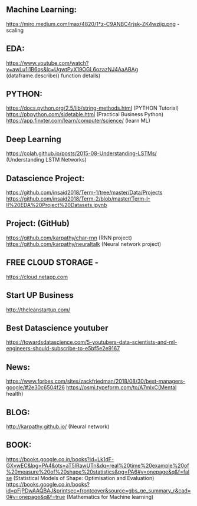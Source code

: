 
Machine Learning:
----------------
https://miro.medium.com/max/4820/1*z-C9ANBC4rjsk-ZK4wzijg.png  -scaling

EDA:
----
https://www.youtube.com/watch?v=awLu1i1B6qs&lc=UgwtPyX19OGL6ozazNJ4AaABAg (dataframe.describe() function details)

PYTHON:
--------
https://docs.python.org/2.5/lib/string-methods.html (PYTHON Tutorial)</br>
https://pbpython.com/sidetable.html (Practical Business Python)</br>
https://app.finxter.com/learn/computer/science/ (learn ML)

Deep Learning
-------------
https://colah.github.io/posts/2015-08-Understanding-LSTMs/ (Understanding LSTM Networks)


Datascience Project:
--------------------
https://github.com/insaid2018/Term-1/tree/master/Data/Projects
https://github.com/insaid2018/Term-2/blob/master/Term-I-II%20EDA%20Project%20Datasets.ipynb

Project: (GitHub)
-------
https://github.com/karpathy/char-rnn (RNN project)
https://github.com/karpathy/neuraltalk (Neural network project)

FREE CLOUD STORAGE -
------------------
https://cloud.netapp.com

Start UP Business
-----------------
http://theleanstartup.com/

Best Datascience youtuber
-------------------------
https://towardsdatascience.com/5-youtubers-data-scientists-and-ml-engineers-should-subscribe-to-e5bf5e2e9167


News:
----
https://www.forbes.com/sites/zackfriedman/2018/08/30/best-managers-google/#2e30c6504f26
https://osmi.typeform.com/to/A7mlxC(Mental health)

BLOG:
----
http://karpathy.github.io/ (Neural network)

BOOK:
-----

https://books.google.co.in/books?id=Lk1dF-GXvwEC&lpg=PA4&ots=aT5lRawUTn&dq=real%20time%20example%20of%20measure%20of%20shape%20statistics&pg=PA6#v=onepage&q&f=false (Statistical Models of Shape: Optimisation and Evaluation)
https://books.google.co.in/books?id=pFjPDwAAQBAJ&printsec=frontcover&source=gbs_ge_summary_r&cad=0#v=onepage&q&f=true (Mathematics for Machine learning)
